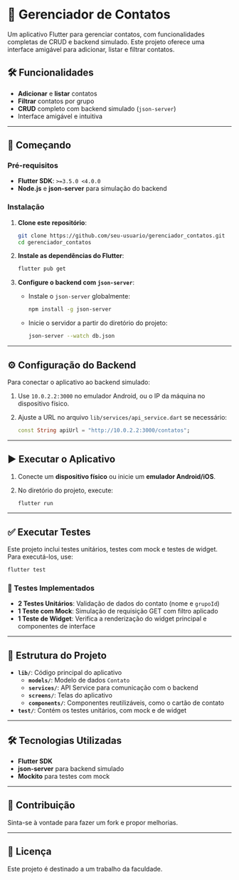 

# 📱 Gerenciador de Contatos

Um aplicativo Flutter para gerenciar contatos, com funcionalidades completas de CRUD e backend simulado. Este projeto oferece uma interface amigável para adicionar, listar e filtrar contatos.

## 🛠️ Funcionalidades

- **Adicionar** e **listar** contatos
- **Filtrar** contatos por grupo
- **CRUD** completo com backend simulado (`json-server`)
- Interface amigável e intuitiva

---

## 🚀 Começando

### Pré-requisitos

- **Flutter SDK**: `>=3.5.0 <4.0.0`
- **Node.js** e **json-server** para simulação do backend

### Instalação

1. **Clone este repositório**:

   ```bash
   git clone https://github.com/seu-usuario/gerenciador_contatos.git
   cd gerenciador_contatos
   ```

2. **Instale as dependências do Flutter**:

   ```bash
   flutter pub get
   ```

3. **Configure o backend com `json-server`**:

   - Instale o `json-server` globalmente:

     ```bash
     npm install -g json-server
     ```

   - Inicie o servidor a partir do diretório do projeto:

     ```bash
     json-server --watch db.json
     ```

---

## ⚙️ Configuração do Backend

Para conectar o aplicativo ao backend simulado:

1. Use `10.0.2.2:3000` no emulador Android, ou o IP da máquina no dispositivo físico.
2. Ajuste a URL no arquivo `lib/services/api_service.dart` se necessário:

   ```dart
   const String apiUrl = "http://10.0.2.2:3000/contatos";
   ```

---

## ▶️ Executar o Aplicativo

1. Conecte um **dispositivo físico** ou inicie um **emulador Android/iOS**.
2. No diretório do projeto, execute:

   ```bash
   flutter run
   ```

---

## ✅ Executar Testes

Este projeto inclui testes unitários, testes com mock e testes de widget. Para executá-los, use:

```bash
flutter test
```

### 🧪 Testes Implementados

- **2 Testes Unitários**: Validação de dados do contato (nome e `grupoId`)
- **1 Teste com Mock**: Simulação de requisição GET com filtro aplicado
- **1 Teste de Widget**: Verifica a renderização do widget principal e componentes de interface

---

## 📁 Estrutura do Projeto

- **`lib/`**: Código principal do aplicativo
  - **`models/`**: Modelo de dados `Contato`
  - **`services/`**: API Service para comunicação com o backend
  - **`screens/`**: Telas do aplicativo
  - **`components/`**: Componentes reutilizáveis, como o cartão de contato
- **`test/`**: Contém os testes unitários, com mock e de widget

---

## 🛠️ Tecnologias Utilizadas

- **Flutter SDK**
- **json-server** para backend simulado
- **Mockito** para testes com mock

---

## 🤝 Contribuição

Sinta-se à vontade para fazer um fork e propor melhorias.

---

## 📄 Licença

Este projeto é destinado a um trabalho da faculdade.

